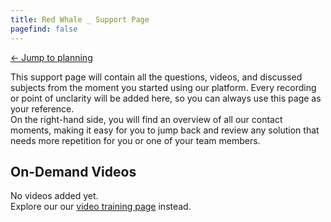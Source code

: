 ```yaml
---
title: Red Whale _ Support Page 
pagefind: false
---
```

<a href="https://redwhaledc.diversdesk.com/planning?persist_previous_path=%2Fplanning&persist_operator_id=299ab85c-b724-4906-89ec-9dc232f060a3&persist_establishment_id=d63e178f-50bc-4b72-aac2-3baa4ade21f0&persist_timezone=Asia%2FMakassar" target="_blank">&#8592; Jump to planning</a>

This support page will contain all the questions, videos, and discussed subjects from the moment you started using our platform. Every recording or point of unclarity will be added here, so you can always use this page as your reference. </br>
On the right-hand side, you will find an overview of all our contact moments, making it easy for you to jump back and review any solution that needs more repetition for you or one of your team members.

## On-Demand Videos
No videos added yet. <br>
Explore our our [video training page](/video_training) instead.